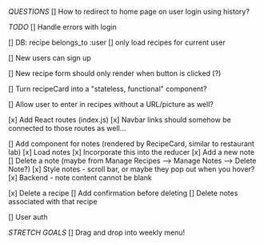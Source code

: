 *QUESTIONS*
[] How to redirect to home page on user login using history?

*TODO*
[] Handle errors with login

[] DB: recipe belongs_to :user
    [] only load recipes for current user
    
[] New users can sign up

[] New recipe form should only render when button is clicked (?)

[] Turn recipeCard into a "stateless, functional" component?

[] Allow user to enter in recipes without a URL/picture as well?

[x] Add React routes (index.js)
    [x] Navbar links should somehow be connected to those routes as well...

[] Add component for notes (rendered by RecipeCard, similar to restaurant lab)
    [x] Load notes
        [x] Incorporate this into the reducer
    [x] Add a new note
    [] Delete a note (maybe from Manage Recipes --> Manage Notes --> Delete Note?)
    [x] Style notes - scroll bar, or maybe they pop out when you hover?
    [x] Backend - note content cannot be blank

[x] Delete a recipe
    [] Add confirmation before deleting
    [] Delete notes associated with that recipe

[] User auth

*STRETCH GOALS*
[] Drag and drop into weekly menu!

